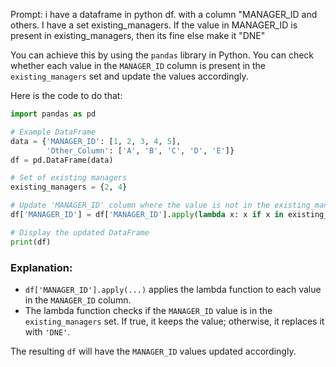Prompt: i have a dataframe in python df. with a column "MANAGER_ID and others. I have a set existing_managers. If the value in MANAGER_ID  is present in existing_managers, then its fine else make it "DNE"

You can achieve this by using the `pandas` library in Python. You can check whether each value in the `MANAGER_ID` column is present in the `existing_managers` set and update the values accordingly.

Here is the code to do that:

```python
import pandas as pd

# Example DataFrame
data = {'MANAGER_ID': [1, 2, 3, 4, 5],
        'Other_Column': ['A', 'B', 'C', 'D', 'E']}
df = pd.DataFrame(data)

# Set of existing managers
existing_managers = {2, 4}

# Update 'MANAGER_ID' column where the value is not in the existing_managers set
df['MANAGER_ID'] = df['MANAGER_ID'].apply(lambda x: x if x in existing_managers else 'DNE')

# Display the updated DataFrame
print(df)
```

### Explanation:
- `df['MANAGER_ID'].apply(...)` applies the lambda function to each value in the `MANAGER_ID` column.
- The lambda function checks if the `MANAGER_ID` value is in the `existing_managers` set. If true, it keeps the value; otherwise, it replaces it with `'DNE'`.

The resulting `df` will have the `MANAGER_ID` values updated accordingly.